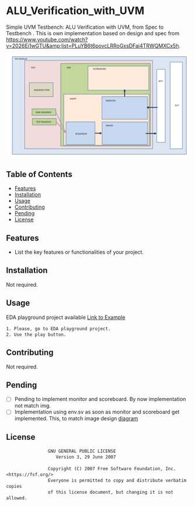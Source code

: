 # ALU_Verification_with_UVM

Simple UVM Testbench: ALU Verification with UVM, from Spec to Testbench . This is own implementation based on design and spec from https://www.youtube.com/watch?v=2026Ei1wGTU&amp;list=PLuYB6t6povcLRRoGxsDFai4TRWQMXCx5h.

![blocks diagram](spec/ALU%20Block%20Diagram.jpg)

## Table of Contents

- [Features](#features)
- [Installation](#installation)
- [Usage](#usage)
- [Contributing](#contributing)
- [Pending](#pending)
- [License](#license)

## Features

- List the key features or functionalities of your project.

## Installation

Not required.

## Usage
EDA playground project available <a href="https://www.edaplayground.com/x/KWCi" target="_blank">Link to Example</a>

    1. Please, go to EDA playground project.
    2. Use the play button.

## Contributing

Not required.

## Pending

- [ ] Pending to implement monitor and scoreboard. By now implementation not match img.
- [ ] Implementation using env.sv as soon as monitor and scoreboard get implemented. This, to match image design [diagram](spec/ALU%20Block%20Diagram.jpg)

## License

                    GNU GENERAL PUBLIC LICENSE
                       Version 3, 29 June 2007

                    Copyright (C) 2007 Free Software Foundation, Inc. <https://fsf.org/>
                    Everyone is permitted to copy and distribute verbatim copies
                    of this license document, but changing it is not allowed.

